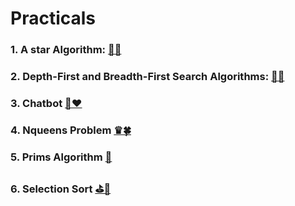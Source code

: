 # Practicals
### 1. A star Algorithm: [📒🔥](https://github.com/alfaPegasis/Practicals/blob/acb22a75eabba5a7720f93a432dde5cca5bf236e/astar.py)
### 2. Depth-First and Breadth-First Search Algorithms: [🌳🚀](https://github.com/alfaPegasis/Practicals/blob/fe012ef1959c4d3e6b2b7cb6d5a49c9b880a4df1/dfs_bfs.py)
### 3. Chatbot [🤖❤](https://github.com/alfaPegasis/Practicals/blob/a1b531d75c281a6cdf9b6c6d8344f6e3bd39b8e9/chatbot.py)
### 4. Nqueens Problem [♛🍀](https://github.com/alfaPegasis/Practicals/blob/d95ca010b1565180c4518f0a1b51e96d940cead3/nqueens.py)
### 5. Prims Algorithm [🌟](https://github.com/alfaPegasis/Practicals/blob/f0dcbf16515812c2891dd16efce75cb7576f9eda/prims.py)
### 6. Selection Sort [⛳️🔀](https://github.com/alfaPegasis/Practicals/blob/50f73f61fa430cb834cb0a47e1b49b87829e47dd/selectionsort.py)
